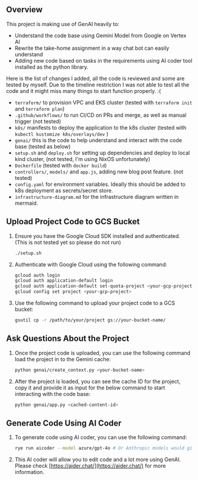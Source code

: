 ## Overview

This project is making use of GenAI heavily to:
- Understand the code base using Gemini Model from Google on Vertex AI
- Rewrite the take-home assignment in a way chat bot can easily understand
- Adding new code based on tasks in the requirements using AI coder tool installed as the python library.

Here is the list of changes I added, all the code is reviewed and some are tested by myself. Due to the timeline restriction
I was not able to test all the code and it might miss many things to start function properly. :(

- `terraform/` to provision VPC and EKS cluster (tested with `terraform init` and `terraform plan`)
- `.github/workflows/` to run CI/CD on PRs and merge, as well as manual trigger (not tested)
- `k8s/` manifests to deploy the application to the k8s cluster (tested with `kubectl kustomize k8s/overlays/dev` )
- `genai/` this is the code to help understand and interact with the code base (tested as below)
- `setup.sh` and `deploy.sh` for setting up dependencies and deploy to local kind cluster, (not tested, I'm using NixOS unfortunately)
-  `Dockerfile` (tested with `docker build`)
- `controllers/`, `models/` and `app.js`, adding new blog post feature. (not tested)
- `config.yaml` for environment variables. Ideally this should be added to k8s deployment as secrets/secret store.
- `infrastructure-diagram.md` for the infrastructure diagram written in mermaid.


## Upload Project Code to GCS Bucket

1. Ensure you have the Google Cloud SDK installed and authenticated. (This is not tested yet so please do not run)
   ```bash
   ./setup.sh
   ```

1. Authenticate with Google Cloud using the following command:
   ```bash
   gcloud auth login
   gcloud auth application-default login
   gcloud auth application-default set-quota-project <your-gcp-project>
   gcloud config set project <your-gcp-project>
   ```

1. Use the following command to upload your project code to a GCS bucket:
   ```bash
   gsutil cp -r /path/to/your/project gs://your-bucket-name/
   ```

## Ask Questions About the Project

1. Once the project code is uploaded, you can use the following command load the project in to the Gemini cache:
   ```bash
   python genai/create_context.py <your-bucket-name>
   ```

1. After the project is loaded, you can see the cache ID for the project, copy it and provide it as input for the below command to start interacting with the code base:
   ```bash
   python genai/app.py <cached-content-id>
   ```

## Generate Code Using AI Coder

1. To generate code using AI coder, you can use the following command:
   ```bash
   rye run aicoder --model azure/gpt-4o # Or Anthropic models would give best result
   ```

1. This AI coder will allow you to edit code and a lot more using GenAI. Please check [https://aider.chat/](https://aider.chat/) for more information.

